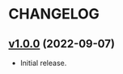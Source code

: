 # CHANGELOG

## [v1.0.0](https://github.com/josantonius/php-minecraft-server-player-stat/releases/tag/v1.0.0) (2022-09-07)

* Initial release.
